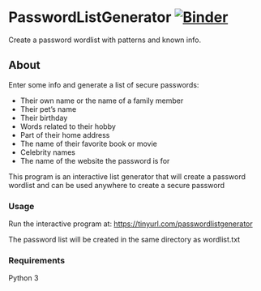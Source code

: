 # PasswordListGenerator [![Binder](https://mybinder.org/badge_logo.svg)](https://mybinder.org/v2/gist/30440r/186f0a96dfd4d55e19388b198c69eade/HEAD)
Create a password wordlist with patterns and known info.

## About

Enter some info and generate a list of secure passwords:

* Their own name or the name of a family member
* Their pet’s name
* Their birthday
* Words related to their hobby
* Part of their home address
* The name of their favorite book or movie
* Celebrity names
* The name of the website the password is for

This program is an interactive list generator that will create a password wordlist and can be used anywhere to create a secure password

### Usage

Run the interactive program at:
<https://tinyurl.com/passwordlistgenerator>

The password list will be created in the same directory as wordlist.txt

### Requirements
Python 3
